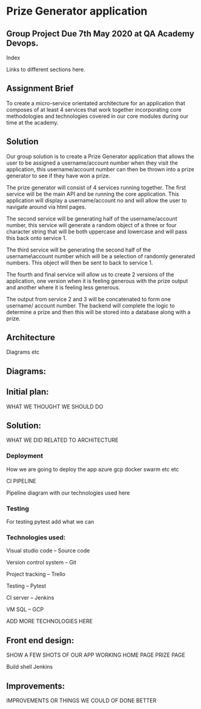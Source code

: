 # Prize Generator application

## Group Project Due 7th May 2020 at QA Academy Devops.

Index

Links to different sections here.

## Assignment Brief

To create a micro-service orientated architecture for an application that composes of at least 4 services that work together incorporating core methodologies and technologies covered in our core modules during our time at the academy.

## Solution

Our group solution is to create a Prize Generator application that allows the user to be assigned a username/account number when they visit the application, this username/account number can then be thrown into a prize generator to see if they have won a prize.

The prize generator will consist of 4 services running together. The first service will be the main API and be running the core application. This application will display a username/account no and will allow the user to navigate around via html pages.

The second service will be generating half of the username/account number, this service will generate a random object of a three or four character string that will be both uppercase and lowercase and will pass this back onto service 1.

The third service will be generating the second half of the username\account number which will be a selection of randomly generated numbers. This object will then be sent to back to service 1.

The fourth and final service will allow us to create 2 versions of the application, one version when it is feeling generous with the prize output and another where it is feeling less generous.

The output from service 2 and 3 will be concatenated to form one username/ account number. The backend will complete the logic to determine a prize and then this will be stored into a database along with a prize.

## Architecture

Diagrams etc

## Diagrams:

## Initial plan:

WHAT WE THOUGHT WE SHOULD DO

## Solution:

WHAT WE DID RELATED TO ARCHITECTURE

### Deployment

How we are going to deploy the app azure gcp docker swarm etc etc

CI PIPELINE

Pipeline diagram with our technologies used here

### Testing

For testing pytest add what we can

### Technologies used:

Visual studio code – Source code

Version control system – Git

Project tracking – Trello

Testing – Pytest

CI server – Jenkins

VM SQL – GCP

ADD MORE TECHNOLOGIES HERE

## Front end design:

SHOW A FEW SHOTS OF OUR APP WORKING HOME PAGE PRIZE PAGE

Build shell Jenkins

## Improvements:

IMPROVEMENTS OR THINGS WE COULD OF DONE BETTER
